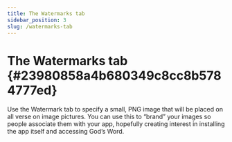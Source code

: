 ```yaml
---
title: The Watermarks tab
sidebar_position: 3
slug: /watermarks-tab
---
```


# The Watermarks tab {#23980858a4b680349c8cc8b5784777ed}

Use the Watermark tab to specify a small, PNG image that will be placed on all verse on image pictures. You can use this to “brand” your images so people associate them with your app, hopefully creating interest in installing the app itself and accessing God’s Word.

